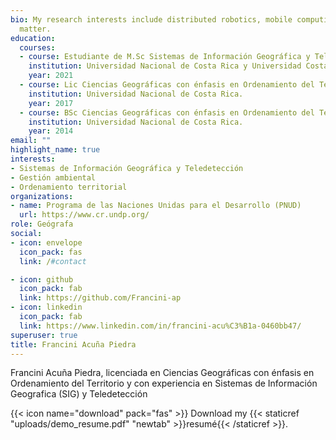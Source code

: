 ```yaml
---
bio: My research interests include distributed robotics, mobile computing and programmable
  matter.
education:
  courses:
  - course: Estudiante de M.Sc Sistemas de Información Geográfica y Teledetección 
    institution: Universidad Nacional de Costa Rica y Universidad Costa Rica
    year: 2021
  - course: Lic Ciencias Geográficas con énfasis en Ordenamiento del Territorio
    institution: Universidad Nacional de Costa Rica.
    year: 2017
  - course: BSc Ciencias Geográficas con énfasis en Ordenamiento del Territorio
    institution: Universidad Nacional de Costa Rica.
    year: 2014
email: ""
highlight_name: true
interests:
- Sistemas de Información Geográfica y Teledetección
- Gestión ambiental
- Ordenamiento territorial
organizations:
- name: Programa de las Naciones Unidas para el Desarrollo (PNUD)
  url: https://www.cr.undp.org/
role: Geógrafa 
social:
- icon: envelope
  icon_pack: fas
  link: /#contact

- icon: github
  icon_pack: fab
  link: https://github.com/Francini-ap
- icon: linkedin
  icon_pack: fab
  link: https://www.linkedin.com/in/francini-acu%C3%B1a-0460bb47/
superuser: true
title: Francini Acuña Piedra
---
```


Francini Acuña Piedra, licenciada en Ciencias Geográficas con énfasis en Ordenamiento del Territorio y con experiencia en  Sistemas de Información Geografica (SIG) y Teledetección

{{< icon name="download" pack="fas" >}} Download my {{< staticref "uploads/demo_resume.pdf" "newtab" >}}resumé{{< /staticref >}}.
